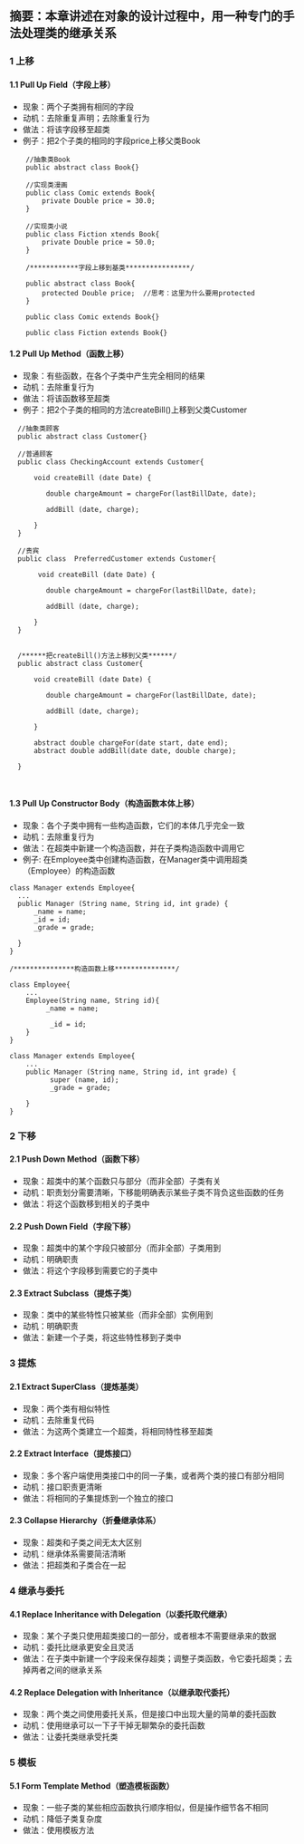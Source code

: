 ##  摘要：本章讲述在对象的设计过程中，用一种专门的手法处理类的继承关系
### 1 上移
#### 1.1 Pull Up Field（字段上移）
 * 现象：两个子类拥有相同的字段
 * 动机：去除重复声明；去除重复行为
 * 做法：将该字段移至超类
 * 例子：把2个子类的相同的字段price上移父类Book
```
    //抽象类Book
    public abstract class Book{}

    //实现类漫画
    public class Comic extends Book{
        private Double price = 30.0;
    }

    //实现类小说
    public class Fiction xtends Book{
        private Double price = 50.0;
    }

    /************字段上移到基类****************/

    public abstract class Book{
        protected Double price;  //思考：这里为什么要用protected
    }

    public class Comic extends Book{}

    public class Fiction extends Book{}
 ```
#### 1.2 Pull Up Method（函数上移）
 * 现象：有些函数，在各个子类中产生完全相同的结果
 * 动机：去除重复行为
 * 做法：将该函数移至超类
 * 例子：把2个子类的相同的方法createBill()上移到父类Customer
  ```
    //抽象类顾客
    public abstract class Customer{}
    
    //普通顾客
    public class CheckingAccount extends Customer{
        
        void createBill (date Date) {

           double chargeAmount = chargeFor(lastBillDate, date);

           addBill (date, charge);

        }
    }
    
    //贵宾
    public class  PreferredCustomer extends Customer{
    
         void createBill (date Date) {

           double chargeAmount = chargeFor(lastBillDate, date);

           addBill (date, charge);

        }
    }
    
    
    /******把createBill()方法上移到父类******/
    public abstract class Customer{
        
        void createBill (date Date) {

           double chargeAmount = chargeFor(lastBillDate, date);

           addBill (date, charge);

        }
        
        abstract double chargeFor(date start, date end);
        abstract double addBill(date date, double charge);
        
    }
    
    
  ```
#### 1.3 Pull Up Constructor Body（构造函数本体上移）
 * 现象：各个子类中拥有一些构造函数，它们的本体几乎完全一致
 * 动机：去除重复行为
 * 做法：在超类中新建一个构造函数，并在子类构造函数中调用它
 * 例子: 在Employee类中创建构造函数，在Manager类中调用超类（Employee）的构造函数
 ```
 class Manager extends Employee{
   ...
   public Manager (String name, String id, int grade) {
       _name = name;
       _id = id;
       _grade = grade;

   }
 }
 
 /***************构造函数上移***************/
 
 class Employee{
     ...
     Employee(String name, String id){
          _name = name;

           _id = id;
     }
 }
 
 class Manager extends Employee{
     ...
     public Manager (String name, String id, int grade) {
           super (name, id);
           _grade = grade;

     }
 }
 ```
### 2 下移
#### 2.1 Push Down Method（函数下移）
 * 现象：超类中的某个函数只与部分（而非全部）子类有关
 * 动机：职责划分需要清晰，下移能明确表示某些子类不背负这些函数的任务
 * 做法：将这个函数移到相关的子类中
#### 2.2 Push Down Field（字段下移）
 * 现象：超类中的某个字段只被部分（而非全部）子类用到
 * 动机：明确职责
 * 做法：将这个字段移到需要它的子类中
#### 2.3 Extract Subclass（提炼子类）
 * 现象：类中的某些特性只被某些（而非全部）实例用到
 * 动机：明确职责
 * 做法：新建一个子类，将这些特性移到子类中
### 3 提炼
#### 2.1 Extract SuperClass（提炼基类）
 * 现象：两个类有相似特性
 * 动机：去除重复代码
 * 做法：为这两个类建立一个超类，将相同特性移至超类
#### 2.2 Extract Interface（提炼接口）
 * 现象：多个客户端使用类接口中的同一子集，或者两个类的接口有部分相同
 * 动机：接口职责更清晰
 * 做法：将相同的子集提炼到一个独立的接口
#### 2.3 Collapse Hierarchy（折叠继承体系）
 * 现象：超类和子类之间无太大区别
 * 动机：继承体系需要简洁清晰
 * 做法：把超类和子类合在一起
### 4 继承与委托
#### 4.1 Replace Inheritance with Delegation（以委托取代继承）
 * 现象：某个子类只使用超类接口的一部分，或者根本不需要继承来的数据
 * 动机：委托比继承更安全且灵活
 * 做法：在子类中新建一个字段来保存超类；调整子类函数，令它委托超类；去掉两者之间的继承关系
#### 4.2 Replace Delegation with Inheritance（以继承取代委托）
 * 现象：两个类之间使用委托关系，但是接口中出现大量的简单的委托函数
 * 动机：使用继承可以一下子干掉无聊繁杂的委托函数
 * 做法：让委托类继承受托类
### 5 模板
#### 5.1 Form Template Method（塑造模板函数）
 * 现象：一些子类的某些相应函数执行顺序相似，但是操作细节各不相同
 * 动机：降低子类复杂度
 * 做法：使用模板方法
